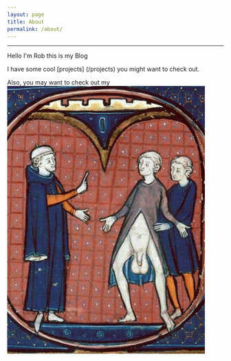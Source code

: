 ```yaml
---
layout: page
title: About
permalink: /about/
---
```

---

Hello I'm Rob this is my Blog

I have some cool [projects] (/projects) you might want to check out.

Also, you may want to check out my
![balls](/images/balls.jpg)

